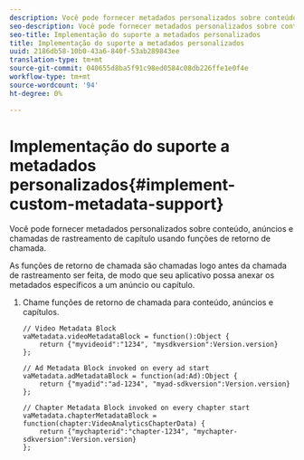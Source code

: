 ```yaml
---
description: Você pode fornecer metadados personalizados sobre conteúdo, anúncios e chamadas de rastreamento de capítulo usando funções de retorno de chamada.
seo-description: Você pode fornecer metadados personalizados sobre conteúdo, anúncios e chamadas de rastreamento de capítulo usando funções de retorno de chamada.
seo-title: Implementação do suporte a metadados personalizados
title: Implementação do suporte a metadados personalizados
uuid: 2186db58-10b0-43a6-840f-53ab289843ee
translation-type: tm+mt
source-git-commit: 040655d8ba5f91c98ed0584c08db226ffe1e0f4e
workflow-type: tm+mt
source-wordcount: '94'
ht-degree: 0%

---
```



# Implementação do suporte a metadados personalizados{#implement-custom-metadata-support}

Você pode fornecer metadados personalizados sobre conteúdo, anúncios e chamadas de rastreamento de capítulo usando funções de retorno de chamada.

As funções de retorno de chamada são chamadas logo antes da chamada de rastreamento ser feita, de modo que seu aplicativo possa anexar os metadados específicos a um anúncio ou capítulo.

1. Chame funções de retorno de chamada para conteúdo, anúncios e capítulos.

   ```
   // Video Metadata Block 
   vaMetadata.videoMetadataBlock = function():Object { 
       return {"myvideoid":"1234", "mysdkversion":Version.version} 
   }; 
   
   // Ad Metadata Block invoked on every ad start 
   vaMetadata.adMetadataBlock = function(ad:Ad):Object { 
       return {"myadid":"ad-1234", "myad-sdkversion":Version.version} 
   }; 
   
   // Chapter Metadata Block invoked on every chapter start 
   vaMetadata.chapterMetadataBlock = function(chapter:VideoAnalyticsChapterData) { 
       return {"mychapterid":"chapter-1234", "mychapter-sdkversion":Version.version} 
   };
   ```

